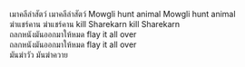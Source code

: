 เมาคลีล่าสัตว์ เมาคลีล่าสัตว์ Mowgli hunt animal Mowgli hunt animal  
ฆ่าแชร์คาน ฆ่าแชร์คาน kill Sharekarn kill Sharekarn  
ถลกหนังมันออกมาให้หมด flay it all over  
ถลกหนังมันออกมาให้หมด flay it all over  
มันฆ่าวัว มันฆ่าควาย
